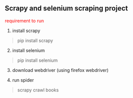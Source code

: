 ## Scrapy and selenium scraping project

<span style="color:red">requirement to run</span>
1. install scrapy
> pip install scrapy

2. install selenium 
> pip install selenium

3. download webdriver (using firefox webdriver)

4. run spider
> scrapy crawl books 

